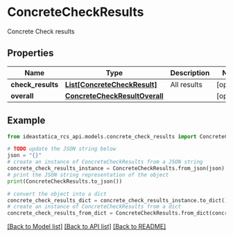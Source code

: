 # ConcreteCheckResults

Concrete Check results

## Properties

Name | Type | Description | Notes
------------ | ------------- | ------------- | -------------
**check_results** | [**List[ConcreteCheckResult]**](ConcreteCheckResult.md) | All results | [optional] 
**overall** | [**ConcreteCheckResultOverall**](ConcreteCheckResultOverall.md) |  | [optional] 

## Example

```python
from ideastatica_rcs_api.models.concrete_check_results import ConcreteCheckResults

# TODO update the JSON string below
json = "{}"
# create an instance of ConcreteCheckResults from a JSON string
concrete_check_results_instance = ConcreteCheckResults.from_json(json)
# print the JSON string representation of the object
print(ConcreteCheckResults.to_json())

# convert the object into a dict
concrete_check_results_dict = concrete_check_results_instance.to_dict()
# create an instance of ConcreteCheckResults from a dict
concrete_check_results_from_dict = ConcreteCheckResults.from_dict(concrete_check_results_dict)
```
[[Back to Model list]](../README.md#documentation-for-models) [[Back to API list]](../README.md#documentation-for-api-endpoints) [[Back to README]](../README.md)


